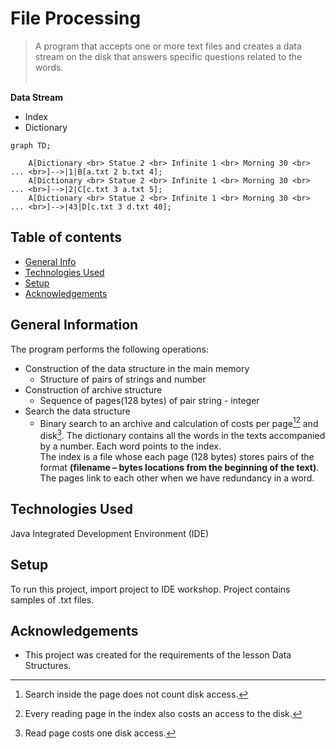 # File Processing
> A program that accepts one or more text files and creates a data stream on the disk that
answers specific questions related to the words. <br> <br>


__Data Stream__
* Index
* Dictionary


```mermaid
graph TD;

    A[Dictionary <br> Statue 2 <br> Infinite 1 <br> Morning 30 <br> ... <br>]-->|1|B[a.txt 2 b.txt 4];
    A[Dictionary <br> Statue 2 <br> Infinite 1 <br> Morning 30 <br> ... <br>]-->|2|C[c.txt 3 a.txt 5];
    A[Dictionary <br> Statue 2 <br> Infinite 1 <br> Morning 30 <br> ... <br>]-->|43|D[c.txt 3 d.txt 40];

```

## Table of contents
* [General Info](#general-information)
* [Technologies Used](#technologies-used)
* [Setup](#setup)
* [Acknowledgements](#acknowledgements)

## General Information
Τhe program performs the following operations:
* Construction of the data structure in the main memory
    * Structure of pairs of strings and number
* Construction of archive structure 
    * Sequence of pages(128 bytes) of pair string - integer
* Search the data structure
    * Binary search to an archive and calculation of costs per page[^1][^3] and disk[^2]. 
The dictionary contains all the words in the texts accompanied by a number. Each word points to the index. <br>
The index is a file whose each page (128 bytes) stores pairs of the format __(filename – bytes locations from the beginning of the text)__. The pages link to each other when we have redundancy in a word.

## Technologies Used
Java Integrated Development Environment (IDE)



## Setup
To run this project, import project to IDE workshop.
Project contains samples of .txt files.

## Acknowledgements
- This project was created for the requirements of the lesson Data Structures.


[^1]: Search inside the page does not count disk access.
[^2]: Read page costs one disk access.
[^3]: Every reading page in the index also costs an access to the disk. 
